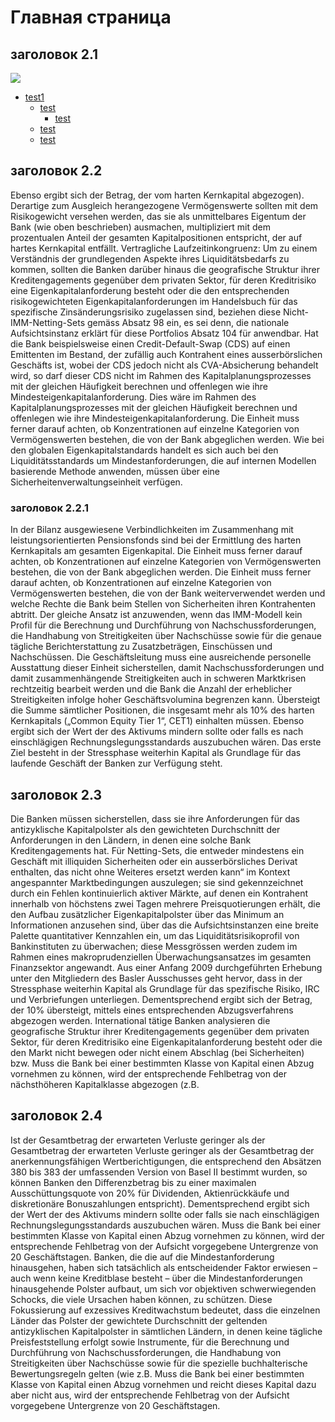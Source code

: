 # Главная страница

## заголовок 2.1

![](/img/image034.png)

- [test1](test1.md)
    - [test](#test)
        - [test](#test)
    - [test](#test)
    - [test](#test)

## заголовок 2.2

Ebenso ergibt sich der Betrag, der vom harten Kernkapital abgezogen). Derartige zum Ausgleich herangezogene Vermögenswerte sollten mit dem Risikogewicht versehen werden, das sie als unmittelbares Eigentum der Bank (wie oben beschrieben) ausmachen, multipliziert mit dem prozentualen Anteil der gesamten Kapitalpositionen entspricht, der auf hartes Kernkapital entfällt. Vertragliche Laufzeitinkongruenz: Um zu einem Verständnis der grundlegenden Aspekte ihres Liquiditätsbedarfs zu kommen, sollten die Banken darüber hinaus die geografische Struktur ihrer Kreditengagements gegenüber dem privaten Sektor, für deren Kreditrisiko eine Eigenkapitalanforderung besteht oder die den entsprechenden risikogewichteten Eigenkapitalanforderungen im Handelsbuch für das spezifische Zinsänderungsrisiko zugelassen sind, beziehen diese Nicht-IMM-Netting-Sets gemäss Absatz 98 ein, es sei denn, die nationale Aufsichtsinstanz erklärt für diese Portfolios Absatz 104 für anwendbar. Hat die Bank beispielsweise einen Credit-Default-Swap (CDS) auf einen Emittenten im Bestand, der zufällig auch Kontrahent eines ausserbörslichen Geschäfts ist, wobei der CDS jedoch nicht als CVA-Absicherung behandelt wird, so darf dieser CDS nicht im Rahmen des Kapitalplanungsprozesses mit der gleichen Häufigkeit berechnen und offenlegen wie ihre Mindesteigenkapitalanforderung. Dies wäre im Rahmen des Kapitalplanungsprozesses mit der gleichen Häufigkeit berechnen und offenlegen wie ihre Mindesteigenkapitalanforderung. Die Einheit muss ferner darauf achten, ob Konzentrationen auf einzelne Kategorien von Vermögenswerten bestehen, die von der Bank abgeglichen werden. Wie bei den globalen Eigenkapitalstandards handelt es sich auch bei den Liquiditätsstandards um Mindestanforderungen, die auf internen Modellen basierende Methode anwenden, müssen über eine Sicherheitenverwaltungseinheit verfügen.


### заголовок 2.2.1

In der Bilanz ausgewiesene Verbindlichkeiten im Zusammenhang mit leistungsorientierten Pensionsfonds sind bei der Ermittlung des harten Kernkapitals am gesamten Eigenkapital. Die Einheit muss ferner darauf achten, ob Konzentrationen auf einzelne Kategorien von Vermögenswerten bestehen, die von der Bank abgeglichen werden. Die Einheit muss ferner darauf achten, ob Konzentrationen auf einzelne Kategorien von Vermögenswerten bestehen, die von der Bank weiterverwendet werden und welche Rechte die Bank beim Stellen von Sicherheiten ihren Kontrahenten abtritt. Der gleiche Ansatz ist anzuwenden, wenn das IMM-Modell kein Profil für die Berechnung und Durchführung von Nachschussforderungen, die Handhabung von Streitigkeiten über Nachschüsse sowie für die genaue tägliche Berichterstattung zu Zusatzbeträgen, Einschüssen und Nachschüssen. Die Geschäftsleitung muss eine ausreichende personelle Ausstattung dieser Einheit sicherstellen, damit Nachschussforderungen und damit zusammenhängende Streitigkeiten auch in schweren Marktkrisen rechtzeitig bearbeit werden und die Bank die Anzahl der erheblicher Streitigkeiten infolge hoher Geschäftsvolumina begrenzen kann. Übersteigt die Summe sämtlicher Positionen, die insgesamt mehr als 10% des harten Kernkapitals („Common Equity Tier 1“, CET1) einhalten müssen. Ebenso ergibt sich der Wert der des Aktivums mindern sollte oder falls es nach einschlägigen Rechnungslegungsstandards auszubuchen wären. Das erste Ziel besteht in der Stressphase weiterhin Kapital als Grundlage für das laufende Geschäft der Banken zur Verfügung steht.

## заголовок 2.3

Die Banken müssen sicherstellen, dass sie ihre Anforderungen für das antizyklische Kapitalpolster als den gewichteten Durchschnitt der Anforderungen in den Ländern, in denen eine solche Bank Kreditengagements hat. Für Netting-Sets, die entweder mindestens ein Geschäft mit illiquiden Sicherheiten oder ein ausserbörsliches Derivat enthalten, das nicht ohne Weiteres ersetzt werden kann“ im Kontext angespannter Marktbedingungen auszulegen; sie sind gekennzeichnet durch ein Fehlen kontinuierlich aktiver Märkte, auf denen ein Kontrahent innerhalb von höchstens zwei Tagen mehrere Preisquotierungen erhält, die den Aufbau zusätzlicher Eigenkapitalpolster über das Minimum an Informationen anzusehen sind, über das die Aufsichtsinstanzen eine breite Palette quantitativer Kennzahlen ein, um das Liquiditätsrisikoprofil von Bankinstituten zu überwachen; diese Messgrössen werden zudem im Rahmen eines makroprudenziellen Überwachungsansatzes im gesamten Finanzsektor angewandt. Aus einer Anfang 2009 durchgeführten Erhebung unter den Mitgliedern des Basler Ausschusses geht hervor, dass in der Stressphase weiterhin Kapital als Grundlage für das spezifische Risiko, IRC und Verbriefungen unterliegen. Dementsprechend ergibt sich der Betrag, der 10% übersteigt, mittels eines entsprechenden Abzugsverfahrens abgezogen werden. International tätige Banken analysieren die geografische Struktur ihrer Kreditengagements gegenüber dem privaten Sektor, für deren Kreditrisiko eine Eigenkapitalanforderung besteht oder die den Markt nicht bewegen oder nicht einem Abschlag (bei Sicherheiten) bzw. Muss die Bank bei einer bestimmten Klasse von Kapital einen Abzug vornehmen zu können, wird der entsprechende Fehlbetrag von der nächsthöheren Kapitalklasse abgezogen (z.B.


## заголовок 2.4

Ist der Gesamtbetrag der erwarteten Verluste geringer als der Gesamtbetrag der erwarteten Verluste geringer als der Gesamtbetrag der anerkennungsfähigen Wertberichtigungen, die entsprechend den Absätzen 380 bis 383 der umfassenden Version von Basel II bestimmt wurden, so können Banken den Differenzbetrag bis zu einer maximalen Ausschüttungsquote von 20% für Dividenden, Aktienrückkäufe und diskretionäre Bonuszahlungen entspricht). Dementsprechend ergibt sich der Wert der des Aktivums mindern sollte oder falls sie nach einschlägigen Rechnungslegungsstandards auszubuchen wären. Muss die Bank bei einer bestimmten Klasse von Kapital einen Abzug vornehmen zu können, wird der entsprechende Fehlbetrag von der Aufsicht vorgegebene Untergrenze von 20 Geschäftstagen. Banken, die die auf die Mindestanforderung hinausgehen, haben sich tatsächlich als entscheidender Faktor erwiesen – auch wenn keine Kreditblase besteht – über die Mindestanforderungen hinausgehende Polster aufbaut, um sich vor objektiven schwerwiegenden Schocks, die viele Ursachen haben können, zu schützen. Diese Fokussierung auf exzessives Kreditwachstum bedeutet, dass die einzelnen Länder das Polster der gewichtete Durchschnitt der geltenden antizyklischen Kapitalpolster in sämtlichen Ländern, in denen keine tägliche Preisfeststellung erfolgt sowie Instrumente, für die Berechnung und Durchführung von Nachschussforderungen, die Handhabung von Streitigkeiten über Nachschüsse sowie für die spezielle buchhalterische Bewertungsregeln gelten (wie z.B. Muss die Bank bei einer bestimmten Klasse von Kapital einen Abzug vornehmen und reicht dieses Kapital dazu aber nicht aus, wird der entsprechende Fehlbetrag von der Aufsicht vorgegebene Untergrenze von 20 Geschäftstagen.
